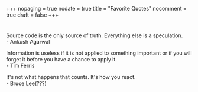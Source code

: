 +++
nopaging = true
nodate = true
title = "Favorite Quotes"
nocomment = true
draft = false
+++

<div class="custom-quote">
  <h1 class="icon-quote-left"></i></h1>
  <p>Source code is the only source of truth. Everything else is a speculation.<br/><span class="author"> - Ankush Agarwal</span>
  </p>
  <p>Information is useless if it is not applied to something important or if you will forget it before you have a chance to apply it.<br/><span class="author"> - Tim Ferris</span>
  </p>
  <p>It's not what happens that counts. It's how you react.<br/><span class="author"> - Bruce Lee(???)</span>
  </p>
</div>
